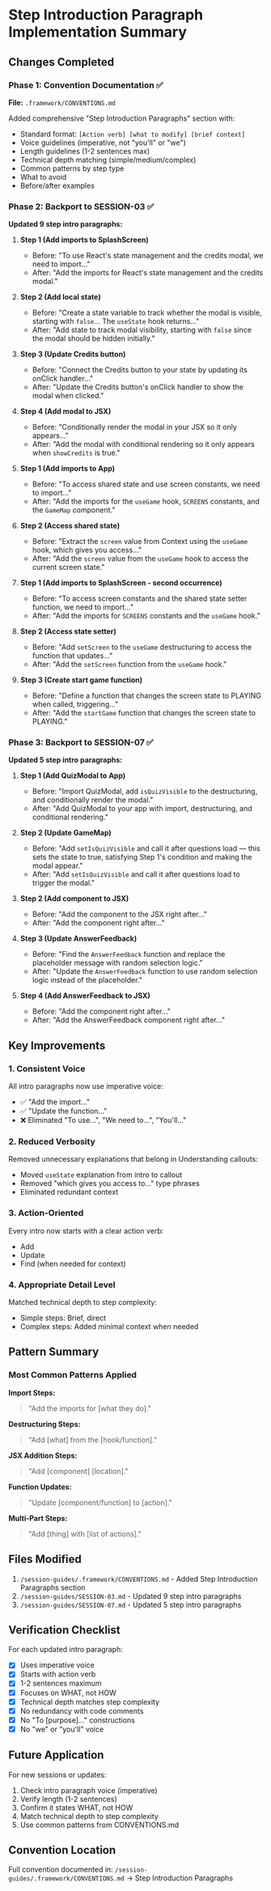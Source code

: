 # Step Introduction Paragraph Implementation Summary

## Changes Completed

### Phase 1: Convention Documentation ✅

**File:** `.framework/CONVENTIONS.md`

Added comprehensive "Step Introduction Paragraphs" section with:
- Standard format: `[Action verb] [what to modify] [brief context]`
- Voice guidelines (imperative, not "you'll" or "we")
- Length guidelines (1-2 sentences max)
- Technical depth matching (simple/medium/complex)
- Common patterns by step type
- What to avoid
- Before/after examples

### Phase 2: Backport to SESSION-03 ✅

**Updated 9 step intro paragraphs:**

1. **Step 1 (Add imports to SplashScreen)**
   - Before: "To use React's state management and the credits modal, we need to import..."
   - After: "Add the imports for React's state management and the credits modal."

2. **Step 2 (Add local state)**
   - Before: "Create a state variable to track whether the modal is visible, starting with `false`... The `useState` hook returns..."
   - After: "Add state to track modal visibility, starting with `false` since the modal should be hidden initially."

3. **Step 3 (Update Credits button)**
   - Before: "Connect the Credits button to your state by updating its onClick handler..."
   - After: "Update the Credits button's onClick handler to show the modal when clicked."

4. **Step 4 (Add modal to JSX)**
   - Before: "Conditionally render the modal in your JSX so it only appears..."
   - After: "Add the modal with conditional rendering so it only appears when `showCredits` is true."

5. **Step 1 (Add imports to App)**
   - Before: "To access shared state and use screen constants, we need to import..."
   - After: "Add the imports for the `useGame` hook, `SCREENS` constants, and the `GameMap` component."

6. **Step 2 (Access shared state)**
   - Before: "Extract the `screen` value from Context using the `useGame` hook, which gives you access..."
   - After: "Add the `screen` value from the `useGame` hook to access the current screen state."

7. **Step 1 (Add imports to SplashScreen - second occurrence)**
   - Before: "To access screen constants and the shared state setter function, we need to import..."
   - After: "Add the imports for `SCREENS` constants and the `useGame` hook."

8. **Step 2 (Access state setter)**
   - Before: "Add `setScreen` to the `useGame` destructuring to access the function that updates..."
   - After: "Add the `setScreen` function from the `useGame` hook."

9. **Step 3 (Create start game function)**
   - Before: "Define a function that changes the screen state to PLAYING when called, triggering..."
   - After: "Add the `startGame` function that changes the screen state to PLAYING."

### Phase 3: Backport to SESSION-07 ✅

**Updated 5 step intro paragraphs:**

1. **Step 1 (Add QuizModal to App)**
   - Before: "Import QuizModal, add `isQuizVisible` to the destructuring, and conditionally render the modal."
   - After: "Add QuizModal to your app with import, destructuring, and conditional rendering."

2. **Step 2 (Update GameMap)**
   - Before: "Add `setIsQuizVisible` and call it after questions load — this sets the state to true, satisfying Step 1's condition and making the modal appear."
   - After: "Add `setIsQuizVisible` and call it after questions load to trigger the modal."

3. **Step 2 (Add component to JSX)**
   - Before: "Add the component to the JSX right after..."
   - After: "Add the component right after..."

4. **Step 3 (Update AnswerFeedback)**
   - Before: "Find the `AnswerFeedback` function and replace the placeholder message with random selection logic."
   - After: "Update the `AnswerFeedback` function to use random selection logic instead of the placeholder."

5. **Step 4 (Add AnswerFeedback to JSX)**
   - Before: "Add the component right after..."
   - After: "Add the AnswerFeedback component right after..."

## Key Improvements

### 1. Consistent Voice
All intro paragraphs now use imperative voice:
- ✅ "Add the import..."
- ✅ "Update the function..."
- ❌ Eliminated "To use...", "We need to...", "You'll..."

### 2. Reduced Verbosity
Removed unnecessary explanations that belong in Understanding callouts:
- Moved `useState` explanation from intro to callout
- Removed "which gives you access to..." type phrases
- Eliminated redundant context

### 3. Action-Oriented
Every intro now starts with a clear action verb:
- Add
- Update
- Find (when needed for context)

### 4. Appropriate Detail Level
Matched technical depth to step complexity:
- Simple steps: Brief, direct
- Complex steps: Added minimal context when needed

## Pattern Summary

### Most Common Patterns Applied

**Import Steps:**
> "Add the imports for [what they do]."

**Destructuring Steps:**
> "Add [what] from the [hook/function]."

**JSX Addition Steps:**
> "Add [component] [location]."

**Function Updates:**
> "Update [component/function] to [action]."

**Multi-Part Steps:**
> "Add [thing] with [list of actions]."

## Files Modified

1. `/session-guides/.framework/CONVENTIONS.md` - Added Step Introduction Paragraphs section
2. `/session-guides/SESSION-03.md` - Updated 9 step intro paragraphs
3. `/session-guides/SESSION-07.md` - Updated 5 step intro paragraphs

## Verification Checklist

For each updated intro paragraph:
- [x] Uses imperative voice
- [x] Starts with action verb
- [x] 1-2 sentences maximum
- [x] Focuses on WHAT, not HOW
- [x] Technical depth matches step complexity
- [x] No redundancy with code comments
- [x] No "To [purpose]..." constructions
- [x] No "we" or "you'll" voice

## Future Application

For new sessions or updates:
1. Check intro paragraph voice (imperative)
2. Verify length (1-2 sentences)
3. Confirm it states WHAT, not HOW
4. Match technical depth to step complexity
5. Use common patterns from CONVENTIONS.md

## Convention Location

Full convention documented in:
`/session-guides/.framework/CONVENTIONS.md` → Step Introduction Paragraphs
